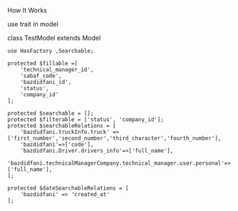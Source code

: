 How It Works

use trait in model

class TestModel extends Model

    use HasFactory ,Searchable;
	
    protected $fillable =[
        'technical_manager_id',
        'sabaf_code',
        'bazdidfani_id',
        'status',
        'company_id'
    ];

    protected $searchable = [];
    protected $filterable = ['status', 'company_id'];
    protected $searchableRelations = [
        'bazdidfani.truckInfo.truck' => ['first_number','second_number','third_character','fourth_number'],
        'bazdidfani'=>['code'],
        'bazdidfani.Driver.drivers_info'=>['full_name'],
        'bazdidfani.technicalManagerCompany.technical_manager.user.personal'=>['full_name'],
    ];

    protected $dateSearchableRelations = [
        'bazdidfani' => 'created_at'
    ];
